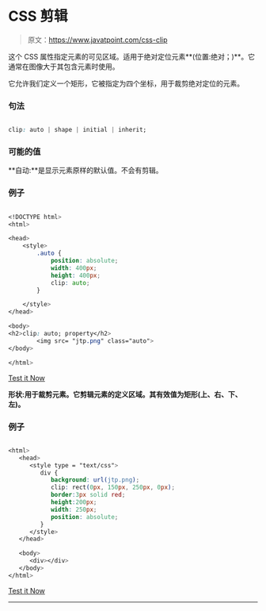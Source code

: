 # CSS 剪辑

> 原文：<https://www.javatpoint.com/css-clip>

这个 CSS 属性指定元素的可见区域。适用于绝对定位元素**(位置:绝对；)**。它通常在图像大于其包含元素时使用。

它允许我们定义一个矩形，它被指定为四个坐标，用于裁剪绝对定位的元素。

### 句法

```css

clip: auto | shape | initial | inherit;

```

### 可能的值

**自动:**是显示元素原样的默认值。不会有剪辑。

### 例子

```css

<!DOCTYPE html> 
<html> 

<head> 
    <style> 
        .auto { 
            position: absolute; 
            width: 400px; 
            height: 400px; 
			clip: auto; 			
        } 

    </style> 
</head> 

<body> 
<h2>clip: auto; property</h2>
        <img src= "jtp.png" class="auto">
</body> 

</html>

```

[Test it Now](https://www.javatpoint.com/oprweb/test.jsp?filename=CSSClip1)

**形状:**用于裁剪元素。它剪辑元素的定义区域。其有效值为**矩形(上、右、下、左)。**

### 例子

```css

<html>
   <head>
      <style type = "text/css">
         div {
            background: url(jtp.png);
            clip: rect(0px, 150px, 250px, 0px);
            border:3px solid red;
            height:200px;
            width: 250px;
            position: absolute;            
         }
      </style>
   </head>

   <body>
      <div></div>
   </body>
</html>

```

[Test it Now](https://www.javatpoint.com/oprweb/test.jsp?filename=CSSClip2)

* * *